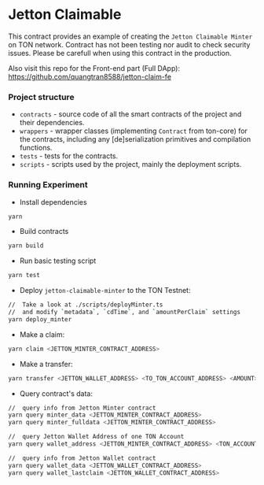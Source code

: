 # Jetton Claimable

This contract provides an example of creating the `Jetton Claimable Minter` on TON network. Contract has not been testing nor audit to check security issues. Please be carefull when using this contract in the production.

Also visit this repo for the Front-end part (Full DApp): https://github.com/quangtran8588/jetton-claim-fe

### Project structure

- `contracts` - source code of all the smart contracts of the project and their dependencies.
- `wrappers` - wrapper classes (implementing `Contract` from ton-core) for the contracts, including any [de]serialization primitives and compilation functions.
- `tests` - tests for the contracts.
- `scripts` - scripts used by the project, mainly the deployment scripts.

### Running Experiment

- Install dependencies

```bash
yarn
```

- Build contracts

```bash
yarn build
```

- Run basic testing script

```bash
yarn test
```

- Deploy `jetton-claimable-minter` to the TON Testnet:

```bash
//  Take a look at ./scripts/deployMinter.ts
//  and modify `metadata`, `cdTime`, and `amountPerClaim` settings
yarn deploy_minter
```

- Make a claim:

```bash
yarn claim <JETTON_MINTER_CONTRACT_ADDRESS>
```

- Make a transfer:

```bash
yarn transfer <JETTON_WALLET_ADDRESS> <TO_TON_ACCOUNT_ADDRESS> <AMOUNT>
```

- Query contract's data:

```bash
//  query info from Jetton Minter contract
yarn query minter_data <JETTON_MINTER_CONTRACT_ADDRESS>
yarn query minter_fulldata <JETTON_MINTER_CONTRACT_ADDRESS>

//  query Jetton Wallet Address of one TON Account
yarn query wallet_address <JETTON_MINTER_CONTRACT_ADDRESS> <TON_ACCOUNT_ADDRESS>

//  query info from Jetton Wallet contract
yarn query wallet_data <JETTON_WALLET_CONTRACT_ADDRESS>
yarn query wallet_lastclaim <JETTON_WALLET_CONTRACT_ADDRESS>
```
